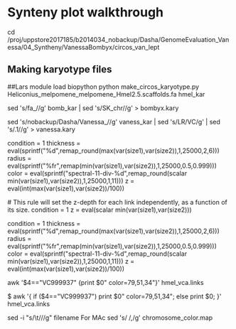 # Synteny plot walkthrough
cd /proj/uppstore2017185/b2014034_nobackup/Dasha/GenomeEvaluation_Vanessa/04_Syntheny/VanessaBombyx/circos_van_lept

## Making karyotype files
##Lars
module load biopython
python make_circos_karyotype.py Heliconius_melpomene_melpomene_Hmel2.5.scaffolds.fa hmel_kar

sed 's/fa_//g' bomb_kar | sed 's/SK_chr//g' > bombyx.kary

sed 's/nobackup\/Dasha\/Vanessa_//g' vaness_kar | sed 's/LR/VC/g' | sed 's/\.1//g' > vanessa.kary


condition  = 1
thickness  = eval(sprintf("%d",remap_round(max(var(size1),var(size2)),1,25000,2,6)))
radius     = eval(sprintf("%fr",remap(min(var(size1),var(size2)),1,25000,0.5,0.999)))
color      = eval(sprintf("spectral-11-div-%d",remap_round(scalar min(var(size1),var(size2)),1,25000,1,11)))
z          = eval(int(max(var(size1),var(size2))/100))
</rule>



<rules>

  <rule>	# This rule will set the z-depth for each link independently, as a function of its size.
    condition  = 1
    z          = eval(scalar min(var(size1),var(size2)))
  </rule>

  <rule>		
  condition  = 1
  thickness  = eval(sprintf("%d",remap_round(max(var(size1),var(size2)),1,25000,2,6)))
  radius     = eval(sprintf("%fr",remap(min(var(size1),var(size2)),1,25000,0.5,0.999)))
  color      = eval(sprintf("spectral-11-div-%d",remap_round(scalar min(var(size1),var(size2)),1,25000,1,11)))
  z          = eval(int(max(var(size1),var(size2))/100))
  </rule>

</rules>


awk '$4=="VC999937" {print $0" color=79,51,34"}' hmel_vca.links

$ awk '{
if ($4=="VC999937")
	print $0" color=79,51,34";
else
	print $0;
}' hmel_vca.links



sed -i "s/\\t\///g" filename
For MAc
sed 's/        /,/g' chromosome_color.map

